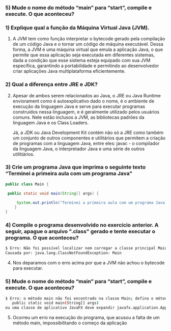 ### 5) Mude o nome do método “main” para “start”, compile e execute. O que aconteceu?

### 1) Explique qual a função da Máquina Virtual Java (JVM).

1) A JVM tem como função interpretar o bytecode gerado pela compilação de um código Java e o tornar um código de máquina executável. Dessa forma, a JVM é uma máquina virtual que emula a aplicação Java, o que permite que essa aplicação seja executada em diferentes sistemas, dada a condição que esse sistema esteja equipado com sua JVM específica, garantindo a portabilidade e permitindo ao desenvolvedor criar aplicações Java multiplataforma eficientemente.

### 2) Qual a diferença entre JRE e JDK?

2. Apesar de ambos serem relacionados ao Java, o JRE ou Java Runtime enviorament como é autoexplicativo dado o nome, é o ambiente de execução da linguagem Java e serve para executar programas construidos nessa linguagem, e é geralmente utilizado pelos usuários comuns. Nele estão inclusos a JVM, as bibliotecas padrões da linguagem Java e os Class Loaders.
   
   Já, a JDK ou Java Development Kit contém não só a JRE como também um conjunto de outros componentes e utilitários que permitem a criação de programas com a linguagem Java, entre eles: javac - o compilador da linguagem Java, o interpretador Java e uma série de outros utilitiários.

### 3) Crie um programa Java que imprima o seguinte texto “Terminei a primeira aula com um programa Java"

```java
public class Main {  

 public static void main(String[] args) {  

     System.out.println("Terminei a primeira aula com um programa Java!");  
    }  
}
```

### 4) Compile o programa desenvolvido no exercício anterior. A seguir, apague o arquivo ".class" gerado e tente executar o programa. O que aconteceu?

```bash
$ Erro: Não foi possível localizar nem carregar a classe principal Main
Causada por: java.lang.ClassNotFoundException: Main     
```

4. Nos deparamos com o erro acima por que a JVM não achou o bytecode para executar.

### 5) Mude o nome do método “main” para “start”, compile e execute. O que aconteceu?

```bash
$ Erro: o método main não foi encontrado na classe Main; defina o método main como:
   public static void main(String[] args)
ou uma classe de aplicativo JavaFX deve expandir javafx.application.Application
```

5. Ocorreu um erro na execução do programa, que acusou a falta de um método main, impossibilitando o começo da aplicação
